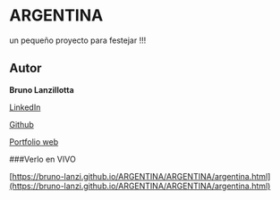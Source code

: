 # ARGENTINA
un pequeño proyecto para festejar !!!

## Autor
**Bruno Lanzillotta**

[LinkedIn](https://www.linkedin.com/in/bruno-lanzillotta-37bbaa1b0/)

[Github](https://github.com/bruno-lanzi)

[Portfolio web](https://bruno-lanzi.github.io/mi-portfolio/MIPORFOLIO/inicio.html)

###Verlo en VIVO

[https://bruno-lanzi.github.io/ARGENTINA/ARGENTINA/argentina.html](https://bruno-lanzi.github.io/ARGENTINA/ARGENTINA/argentina.html)
